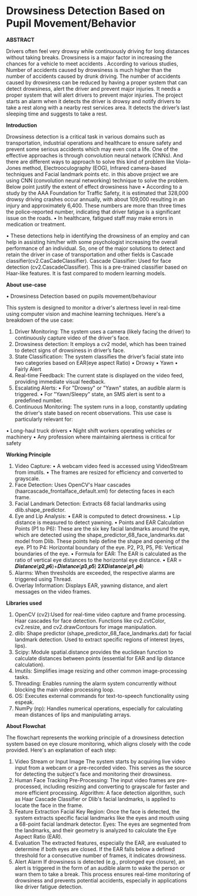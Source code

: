 # Drowsiness Detection Based on Pupil Movement/Behavior

**ABSTRACT**

Drivers often feel very drowsy while continuously driving for long distances without taking breaks. Drowsiness is a major factor in increasing the chances for a vehicle to meet accidents . According to various studies, Number of accidents caused by drowsiness is much higher than the number of accidents caused by drunk driving. The number of accidents caused by drowsiness can be reduced by having a proper system that can detect drowsiness, alert the driver and prevent major injuries. It needs a proper system that will alert drivers to prevent major injuries. The project starts an alarm when it detects the driver is drowsy and notify drivers to take a rest along with a nearby rest services area. It detects the driver’s last sleeping time and suggests to take a rest.

**Introduction**

Drowsiness detection is a critical task in various domains such as transportation, industrial operations and healthcare to ensure safety and prevent some serious accidents which may even cost a life. One of the effective approaches is through convolution neural network (CNNs). And there are different ways to approach to solve this kind of problem like Viola–Jones method, Electrooculography (EOG), Infrared camera-based techniques and Facial landmark points etc. in this above project we are using CNN (convolution neural networking) technique to solve the problem. Below point justify the extent of effect drowsiness have
•	According to a study by the AAA Foundation for Traffic Safety, it is estimated that 328,000 drowsy driving crashes occur annually, with about 109,000 resulting in an injury and approximately 6,400. These numbers are more than three times the police-reported number, indicating that driver fatigue is a significant issue on the roads.
•	In healthcare, fatigued staff may make errors in medication or treatment.

•	These detections help in identifying the drowsiness of an employ and can help in assisting him/her with some psychologist increasing the overall performance of an individual.
So, one of the major solutions to detect and retain the driver in case of transportation and other fields is Cascade classifier(cv2.CasCadeClassifier).
Cascade Classifier:
Used for face detection (cv2.CascadeClassifier).
This is a pre-trained classifier based on Haar-like features. It is fast compared to modern learning models.

**About use-case**
 
•	Drowsiness Detection based on pupils movement/behaviour

This system is designed to monitor a driver's alertness level in real-time using computer vision and machine learning techniques. Here's a breakdown of the use case:
1.	Driver Monitoring: The system uses a camera (likely facing the driver) to continuously capture video of the driver's face.
2.	Drowsiness detection: It employs a cv2 model, which has been trained to detect signs of drowsiness in driver’s face.
3.	State Classification: The system classifies the driver’s facial state into two categories based on EAR(eye aspect Ratio)
•	Drowsy
•	Yawn
•	Fairly Alert
4.	Real-time Feedback: The current state is displayed on the video feed, providing immediate visual feedback.
5.	Escalating Alerts:
•	For "Drowsy" or "Yawn" states, an audible alarm is triggered.
•	For "Yawn/Sleepy" state, an SMS alert is sent to a predefined number.
6.	Continuous Monitoring: The system runs in a loop, constantly updating the driver's state based on recent observations.
This use case is particularly relevant for:

•	Long-haul truck drivers
•	Night shift workers operating vehicles or machinery
•	Any profession where maintaining alertness is critical for safety

**Working Principle**
1.	Video Capture:
•	A webcam video feed is accessed using VideoStream from imutils.
•	The frames are resized for efficiency and converted to grayscale.
2.	Face Detection:
Uses OpenCV's Haar cascades (haarcascade_frontalface_default.xml) for detecting faces in each frame.
3.	Facial Landmark Detection:
Extracts 68 facial landmarks using dlib.shape_predictor.
4.	Eye and Lip Analysis:
•	EAR is computed to detect drowsiness.
•	Lip distance is measured to detect yawning.
•	Points and EAR Calculation
Points (P1 to P6): These are the six key facial landmarks around the eye, which are detected using the shape_predictor_68_face_landmarks.dat model from Dlib. These points help define the shape and opening of the eye.
P1 to P4: Horizontal boundary of the eye.
P2, P3, P5, P6: Vertical boundaries of the eye.
•	Formula for EAR:
The EAR is calculated as the ratio of vertical eye distances to the horizontal eye distance.
•	EAR = 𝑫𝒊𝒔𝒕𝒂𝒏𝒄𝒆(𝒑𝟐,𝒑𝟔)+𝑫𝒊𝒔𝒕𝒂𝒏𝒄𝒆(𝒑𝟑,𝒑𝟓)
𝟐𝑿𝑫𝒊𝒔𝒕𝒂𝒏𝒄𝒆(𝒑𝟏,𝒑𝟒)
5.	Alarms: When thresholds are exceeded, the respective alarms are triggered using Thread.
6.	Overlay Information: Displays EAR, yawning distance, and alert messages on the video frames.

**Libraries used**
1.	OpenCV (cv2):Used for real-time video capture and frame processing. Haar cascades for face detection.
Functions like cv2.cvtColor, cv2.resize, and cv2.drawContours for image manipulation.
2.	dlib: Shape predictor (shape_predictor_68_face_landmarks.dat) for facial landmark detection. Used to extract specific regions of interest (eyes, lips).
3.	Scipy: Module spatial.distance provides the euclidean function to calculate distances between points (essential for EAR and lip distance calculation).
4.	Imutils: Simplifies image resizing and other common image-processing tasks.
5.	Threading: Enables running the alarm system concurrently without blocking the main video processing loop.
6.	OS: Executes external commands for text-to-speech functionality using espeak.
7.	NumPy (np): Handles numerical operations, especially for calculating mean distances of lips and manipulating arrays.
   
**About Flowchat**

The flowchart represents the working principle of a drowsiness detection system based on eye closure monitoring, which aligns closely with the code provided. Here's an explanation of each step:
1.	Video Stream or Input Image
The system starts by acquiring live video input from a webcam or a pre-recorded video. This serves as the source for detecting the subject's face and monitoring their drowsiness.
2.	Human Face Tracking
Pre-Processing: The input video frames are pre-processed, including resizing and converting to grayscale for faster and more efficient processing.
Algorithm: A face detection algorithm, such as Haar Cascade Classifier or Dlib's facial landmarks, is applied to locate the face in the frame.
3.	Feature Extraction
Facial Key Region: Once the face is detected, the system extracts specific facial landmarks like the eyes and mouth using a 68-point facial landmark detector.
Eyes: The eyes are segmented from the landmarks, and their geometry is analyzed to calculate the Eye Aspect Ratio (EAR).
4.	Evaluation
The extracted features, especially the EAR, are evaluated to determine if both eyes are closed. If the EAR falls below a defined threshold for a consecutive number of frames, it indicates drowsiness.
5.	Alert Alarm
If drowsiness is detected (e.g., prolonged eye closure), an alert is triggered in the form of an audible alarm to wake the person or warn them to take a break.
This process ensures real-time monitoring of drowsiness and prevents potential accidents, especially in applications like driver fatigue detection.




